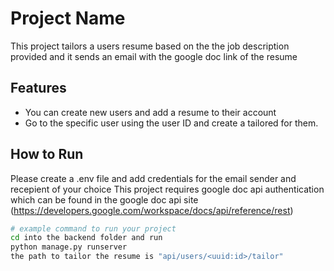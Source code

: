 # Project Name

This project tailors a users resume based on the the job description provided and it sends an email with the google doc link of the resume

## Features

- You can create new users and add a resume to their account
- Go to the specific user using the user ID and create a tailored for them.

## How to Run
Please create a .env file and add credentials for the email sender and recepient of your choice
This project requires google doc api authentication which can be found in the google doc api site  (https://developers.google.com/workspace/docs/api/reference/rest)

```bash
# example command to run your project
cd into the backend folder and run 
python manage.py runserver 
the path to tailor the resume is "api/users/<uuid:id>/tailor"
